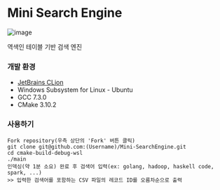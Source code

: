 # Mini Search Engine
<img src="https://img.shields.io/badge/version-0.1.0-blue.svg" alt="image" />

역색인 테이블 기반 검색 엔진

### 개발 환경
* [JetBrains CLion](https://www.jetbrains.com/clion/?fromMenu)
* Windows Subsystem for Linux - Ubuntu
* GCC 7.3.0
* CMake 3.10.2

### 사용하기
```
Fork repository(우측 상단의 'Fork' 버튼 클릭)
git clone git@github.com:(Username)/Mini-SearchEngine.git
cd cmake-build-debug-wsl
./main
인덱싱(약 1분 소요) 완료 후 검색어 입력(ex: golang, hadoop, haskell code, spark, ...)
>> 입력한 검색어를 포함하는 CSV 파일의 레코드 ID를 오름차순으로 출력
```
